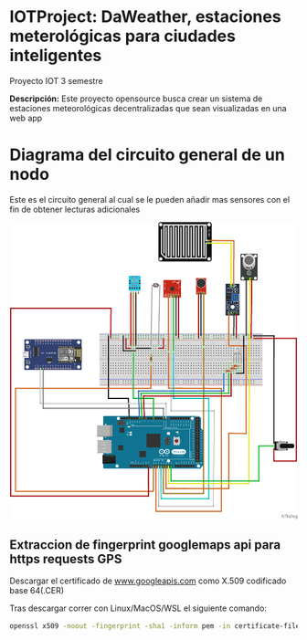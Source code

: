 # IOTProject: DaWeather, estaciones meterológicas para ciudades inteligentes
Proyecto IOT 3 semestre

**Descripción:** Este proyecto opensource busca crear un sistema de estaciones meteorológicas decentralizadas que sean visualizadas en una web app

 # **Diagrama del circuito general de un nodo**

Este es el circuito general al cual se le pueden añadir mas sensores con el fin de obtener lecturas adicionales 

![alt text](./Diagram_bb.png)


## **Extraccion de fingerprint googlemaps api para https requests GPS**

Descargar el certificado de www.googleapis.com como X.509 codificado base 64(.CER)

Tras descargar correr con Linux/MacOS/WSL el siguiente comando:
```bash
openssl x509 -noout -fingerprint -sha1 -inform pem -in certificate-file.cer > fingerprint.txt
```